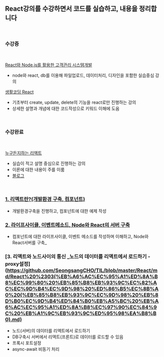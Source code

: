 ## React강의를 수강하면서 코드를 실습하고, 내용을 정리합니다
<br>

### 수강중
<br>

[React와 Node.js를 활용한 고객관리 시스템개발](https://www.youtube.com/playlist?list=PLRx0vPvlEmdD1pSqKZiTihy5rplxecNpz)

- node와 react, db를 이용해 파일업로드, 데이터처리, 디자인을 포함한 실습중심 강의

[생활코딩 React](https://www.youtube.com/watch?v=PTRpJNMiMdA&list=PLuHgQVnccGMCRv6f8H9K5Xwsdyg4sFSdi&index=23)

- 기초부터 create, update, delete의 기능을 react로만 진행하는 강의
- 상세한 설명과 개념에 대한 코드작성으로 키워드 이해에 도움
<br>

### 수강완료
<br>

[누구든지하는 리액트](https://www.youtube.com/watch?v=fT9iFFAt60E&list=PL9FpF_z-xR_E4rxYMMZx5cOpwaiwCzWUH)

- 실습이 적고 설명 중심으로 진행하는 강의
- 이론에 대한 내용이 주를 이룸
- [블로그](https://velopert.com/3613)


<br>

### [1. 리액트란?(개발환경 구축, 컴포넌트)](https://github.com/SeongsangCHO/TIL/blob/master/React/md/React%20%2301.md)

- 개발환경구축을 진행하고, 컴포넌트에 대한 예제 작성

### [2. 라이프사이클, 이벤트메소드, Node와 React의 서버 구축](https://github.com/SeongsangCHO/TIL/blob/master/React/md/React%20%2302%20(Life%20Cycle%2C%20node%20%2B%20react%20%ED%99%98%EA%B2%BD%EA%B5%AC%EC%B6%95).md)

- 컴포넌트에 대한 라이프사이클, 이벤트 메소드를 작성하며 이해하고, Node와 React서버를 구축_

### [3. 리액트와 노드사이의 통신 _노드의 데이터를 리액트에서 로드하기 - proxy설정](https://github.com/SeongsangCHO/TIL/blob/master/React/md/React%20%2303(%EB%A6%AC%EC%95%A1%ED%8A%B8%EC%99%80%20%EB%85%B8%EB%93%9C%EC%82%AC%EC%9D%B4%EC%9D%98%20%ED%86%B5%EC%8B%A0%20(%EB%85%B8%EB%93%9C%EC%9D%98%20%EB%8D%B0%EC%9D%B4%ED%84%B0%EB%A5%BC%20%EB%A6%AC%EC%95%A1%ED%8A%B8%EC%97%90%EC%84%9C%20%EB%A1%9C%EB%93%9C%ED%95%98%EA%B8%B0).md)

- 노드(서버)의 데이터를 리액트에서 로드하기
- DB구축시 서버에서 리액트(프론트)로 데이터를 로드할 수 있음
- 프록시 포트설정
- async-await 비동기 처리
